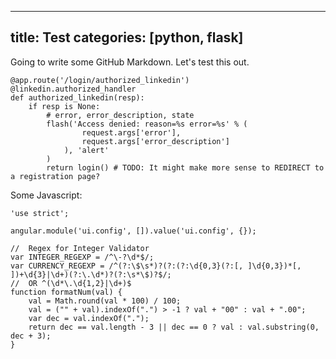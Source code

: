 -------------------------------------------------------------------------------
title: Test
categories: [python, flask]
-------------------------------------------------------------------------------

Going to write some GitHub Markdown. Let's test this out.



```
@app.route('/login/authorized_linkedin')
@linkedin.authorized_handler
def authorized_linkedin(resp):
    if resp is None:
        # error, error_description, state
        flash('Access denied: reason=%s error=%s' % (
                request.args['error'],
                request.args['error_description']
            ), 'alert'
        )
        return login() # TODO: It might make more sense to REDIRECT to a registration page?
```


Some Javascript:
```
'use strict';

angular.module('ui.config', []).value('ui.config', {});

//  Regex for Integer Validator
var INTEGER_REGEXP = /^\-?\d*$/;
var CURRENCY_REGEXP = /^(?:\$\s*)?(?:(?:\d{0,3}(?:[, ]\d{0,3})*[, ])+\d{3}|\d+)(?:\.\d*)?(?:\s*\$)?$/;
//  OR ^(\d*\.\d{1,2}|\d+)$
function formatNum(val) {
    val = Math.round(val * 100) / 100;
    val = ("" + val).indexOf(".") > -1 ? val + "00" : val + ".00";
    var dec = val.indexOf(".");
    return dec == val.length - 3 || dec == 0 ? val : val.substring(0, dec + 3);
}
```